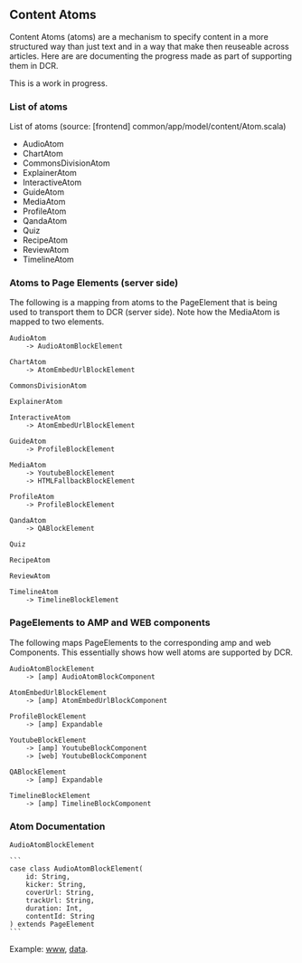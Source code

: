 ## Content Atoms

Content Atoms (atoms) are a mechanism to specify content in a more structured way than just text and in a way that make then reuseable across articles. Here are are documenting the progress made as part of supporting them in DCR.

This is a work in progress.

### List of atoms

List of atoms (source: [frontend] common/app/model/content/Atom.scala)

- AudioAtom
- ChartAtom
- CommonsDivisionAtom
- ExplainerAtom
- InteractiveAtom
- GuideAtom
- MediaAtom
- ProfileAtom
- QandaAtom
- Quiz
- RecipeAtom
- ReviewAtom
- TimelineAtom

### Atoms to Page Elements (server side)

The following is a mapping from atoms to the PageElement that is being used to transport them to DCR (server side). Note how the MediaAtom is mapped to two elements.

```
AudioAtom
    -> AudioAtomBlockElement

ChartAtom
    -> AtomEmbedUrlBlockElement

CommonsDivisionAtom

ExplainerAtom

InteractiveAtom
    -> AtomEmbedUrlBlockElement

GuideAtom
    -> ProfileBlockElement

MediaAtom
    -> YoutubeBlockElement
    -> HTMLFallbackBlockElement

ProfileAtom
    -> ProfileBlockElement

QandaAtom
    -> QABlockElement

Quiz

RecipeAtom

ReviewAtom

TimelineAtom
    -> TimelineBlockElement
```

### PageElements to AMP and WEB components

The following maps PageElements to the corresponding amp and web Components. This essentially shows how well atoms are supported by DCR.

```
AudioAtomBlockElement
    -> [amp] AudioAtomBlockComponent

AtomEmbedUrlBlockElement
    -> [amp] AtomEmbedUrlBlockComponent

ProfileBlockElement
    -> [amp] Expandable

YoutubeBlockElement
    -> [amp] YoutubeBlockComponent
    -> [web] YoutubeBlockComponent

QABlockElement
    -> [amp] Expandable

TimelineBlockElement
    -> [amp] TimelineBlockComponent
```

### Atom Documentation

`AudioAtomBlockElement`

	```
	case class AudioAtomBlockElement(
	    id: String, 
	    kicker: String, 
	    coverUrl: String, 
	    trackUrl: String, 
	    duration: Int, 
	    contentId: String
	) extends PageElement
	```
	
Example: [www](https://www.theguardian.com/football/blog/2020/may/06/bundesliga-football-puts-its-reputation-on-the-line-with-return-in-late-may), [data](https://www.theguardian.com/football/blog/2020/may/06/bundesliga-football-puts-its-reputation-on-the-line-with-return-in-late-may.json?dcr).
